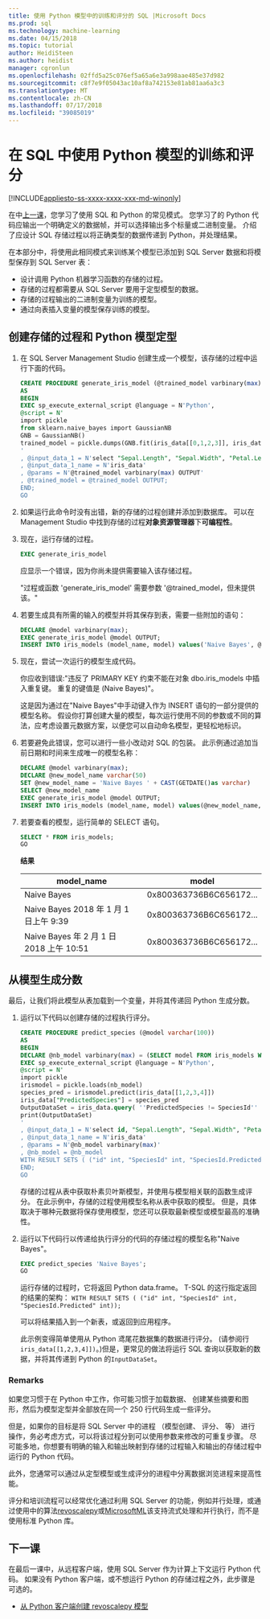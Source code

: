 ```yaml
---
title: 使用 Python 模型中的训练和评分的 SQL |Microsoft Docs
ms.prod: sql
ms.technology: machine-learning
ms.date: 04/15/2018
ms.topic: tutorial
author: HeidiSteen
ms.author: heidist
manager: cgronlun
ms.openlocfilehash: 02ffd5a25c076ef5a65a6e3a998aae485e37d982
ms.sourcegitcommit: c8f7e9f05043ac10af8a742153e81ab81aa6a3c3
ms.translationtype: MT
ms.contentlocale: zh-CN
ms.lasthandoff: 07/17/2018
ms.locfileid: "39085019"
---
```

# <a name="use-python-model-in-sql-for-training-and-scoring"></a>在 SQL 中使用 Python 模型的训练和评分
[!INCLUDE[appliesto-ss-xxxx-xxxx-xxx-md-winonly](../../includes/appliesto-ss-xxxx-xxxx-xxx-md-winonly.md)]

在中[上一课](wrap-python-in-tsql-stored-procedure.md)，您学习了使用 SQL 和 Python 的常见模式。 您学习了的 Python 代码应输出一个明确定义的数据帧，并可以选择输出多个标量或二进制变量。 介绍了应设计 SQL 存储过程以将正确类型的数据传递到 Python，并处理结果。

在本部分中，将使用此相同模式来训练某个模型已添加到 SQL Server 数据和将模型保存到 SQL Server 表：

+ 设计调用 Python 机器学习函数的存储的过程。
+ 存储的过程都需要从 SQL Server 要用于定型模型的数据。
+ 存储的过程输出的二进制变量为训练的模型。 
+ 通过向表插入变量的模型保存训练的模型。 

## <a name="create-the-stored-procedure-and-train-a-python-model"></a>创建存储的过程和 Python 模型定型

1. 在 SQL Server Management Studio 创建生成一个模型，该存储的过程中运行下面的代码。

    ```sql
    CREATE PROCEDURE generate_iris_model (@trained_model varbinary(max) OUTPUT)
    AS
    BEGIN
    EXEC sp_execute_external_script @language = N'Python',
    @script = N'
    import pickle
    from sklearn.naive_bayes import GaussianNB
    GNB = GaussianNB()
    trained_model = pickle.dumps(GNB.fit(iris_data[[0,1,2,3]], iris_data[[4]]))
    '
    , @input_data_1 = N'select "Sepal.Length", "Sepal.Width", "Petal.Length", "Petal.Width", "SpeciesId" from iris_data'
    , @input_data_1_name = N'iris_data'
    , @params = N'@trained_model varbinary(max) OUTPUT'
    , @trained_model = @trained_model OUTPUT;
    END;
    GO
    ```

2. 如果运行此命令时没有出错，新的存储的过程创建并添加到数据库。 可以在 Management Studio 中找到存储的过程**对象资源管理器**下**可编程性**。

3. 现在，运行存储的过程。

    ```sql
    EXEC generate_iris_model
    ```

    应显示一个错误，因为你尚未提供需要输入该存储过程。

    "过程或函数 'generate_iris_model' 需要参数 '\@trained_model，但未提供该。"

4. 若要生成具有所需的输入的模型并将其保存到表，需要一些附加的语句：

    ```sql
    DECLARE @model varbinary(max);
    EXEC generate_iris_model @model OUTPUT;
    INSERT INTO iris_models (model_name, model) values('Naive Bayes', @model);
    ```

5. 现在，尝试一次运行的模型生成代码。 

    你应收到错误:"违反了 PRIMARY KEY 约束不能在对象 dbo.iris_models 中插入重复键。 重复的键值是 (Naive Bayes)"。

    这是因为通过在"Naive Bayes"中手动键入作为 INSERT 语句的一部分提供的模型名称。 假设你打算创建大量的模型，每次运行使用不同的参数或不同的算法，应考虑设置元数据方案，以便您可以自动命名模型，更轻松地标识。

6. 若要避免此错误，您可以进行一些小改动对 SQL 的包装。 此示例通过追加当前日期和时间来生成唯一的模型名称：

    ```sql
    DECLARE @model varbinary(max);
    DECLARE @new_model_name varchar(50)
    SET @new_model_name = 'Naive Bayes ' + CAST(GETDATE()as varchar)
    SELECT @new_model_name 
    EXEC generate_iris_model @model OUTPUT;
    INSERT INTO iris_models (model_name, model) values(@new_model_name, @model);
    ```

7. 若要查看的模型，运行简单的 SELECT 语句。

    ```sql
    SELECT * FROM iris_models;
    GO
    ```

    **结果**

    |model_name | model |
    |------|------|
    | Naive Bayes | 0x800363736B6C656172... |
    | Naive Bayes 2018 年 1 月 1 日上午 9:39 | 0x800363736B6C656172... |
    | Naive Bayes 年 2 月 1 日 2018 上午 10:51 | 0x800363736B6C656172... |

## <a name="generate-scores-from-the-model"></a>从模型生成分数

最后，让我们将此模型从表加载到一个变量，并将其传递回 Python 生成分数。

1. 运行以下代码以创建存储的过程执行评分。 

    ```sql
    CREATE PROCEDURE predict_species (@model varchar(100))
    AS
    BEGIN
    DECLARE @nb_model varbinary(max) = (SELECT model FROM iris_models WHERE model_name = @model);
    EXEC sp_execute_external_script @language = N'Python', 
    @script = N'
    import pickle
    irismodel = pickle.loads(nb_model)
    species_pred = irismodel.predict(iris_data[[1,2,3,4]])
    iris_data["PredictedSpecies"] = species_pred
    OutputDataSet = iris_data.query( ''PredictedSpecies != SpeciesId'' )[[0, 5, 6]]
    print(OutputDataSet)
    '
    , @input_data_1 = N'select id, "Sepal.Length", "Sepal.Width", "Petal.Length", "Petal.Width", "SpeciesId" from iris_data'
    , @input_data_1_name = N'iris_data'
    , @params = N'@nb_model varbinary(max)'
    , @nb_model = @nb_model
    WITH RESULT SETS ( ("id" int, "SpeciesId" int, "SpeciesId.Predicted" int));
    END;
    GO
    ```

    存储的过程从表中获取朴素贝叶斯模型，并使用与模型相关联的函数生成评分。 在此示例中，存储的过程使用模型名称从表中获取的模型。 但是，具体取决于哪种元数据将保存使用模型，您还可以获取最新模型或模型最高的准确性。

2. 运行以下代码行以传递给执行评分的代码的存储过程的模型名称"Naive Bayes"。 

    ```sql
    EXEC predict_species 'Naive Bayes';
    GO
    ```

    运行存储的过程时，它将返回 Python data.frame。 T-SQL 的这行指定返回的结果的架构： `WITH RESULT SETS ( ("id" int, "SpeciesId" int, "SpeciesId.Predicted" int));`

    可以将结果插入到一个新表，或返回到应用程序。

    此示例变得简单使用从 Python 鸢尾花数据集的数据进行评分。 (请参阅行`iris_data[[1,2,3,4]])`。)但是，更常见的做法将运行 SQL 查询以获取新的数据，并将其传递到 Python 的`InputDataSet`。 

### <a name="remarks"></a>Remarks

如果您习惯于在 Python 中工作，你可能习惯于加载数据、 创建某些摘要和图形，然后为模型定型并全部放在同一个 250 行代码生成一些评分。

但是，如果你的目标是将 SQL Server 中的进程 （模型创建、 评分、 等） 进行操作，务必考虑方式，可以将该过程分到可以使用参数来修改的可重复步骤。 尽可能多地，你想要有明确的输入和输出映射到存储的过程输入和输出的存储过程中运行的 Python 代码。

此外，您通常可以通过从定型模型或生成评分的进程中分离数据浏览进程来提高性能。 

评分和培训流程可以经常优化通过利用 SQL Server 的功能，例如并行处理，或通过使用中的算法[revoscalepy](../python/what-is-revoscalepy.md)或[MicrosoftML](https://docs.microsoft.com/machine-learning-server/python-reference/microsoftml/microsoftml-package)该支持流式处理和并行执行，而不是使用标准 Python 库。 

## <a name="next-lesson"></a>下一课

在最后一课中，从远程客户端，使用 SQL Server 作为计算上下文运行 Python 代码。 如果没有 Python 客户端，或不想运行 Python 的存储过程之外，此步骤是可选的。

+ [从 Python 客户端创建 revoscalepy 模型](use-python-revoscalepy-to-create-model.md)
